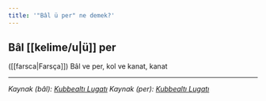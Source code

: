 ```yaml
---
title: '"Bâl ü per" ne demek?'
---
```


## Bâl [[kelime/u|ü]] per
([[farsca|Farsça]]) Bâl ve per, kol ve kanat, kanat

---
*Kaynak (bâl): [Kubbealtı Lugatı](https://www.lugatim.com/s/b%C3%A2l)*
*Kaynak (per): [Kubbealtı Lugatı](https://www.lugatim.com/s/per)*